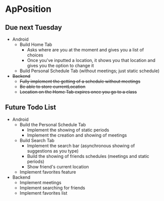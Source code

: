 # ApPosition

## Due next Tuesday
- Android
  - Build Home Tab
    - Asks where are you at the moment and gives you a list of choices
    - Once you've inputted a location, it shows you that location and gives you the option to change it
  - Build Personal Schedule Tab (without meetings; just static schedule)
- ~~Backend~~
  - ~~Fully implement the getting of a schedule without meetings~~
  - ~~Be able to store currentLocation~~
  - ~~Location on the Home Tab expires once you go to a class~~

## Future Todo List

- Android
  - Build the Personal Schedule Tab
    - Implement the showing of static periods
    - Implement the creation and showing of meetings
  - Build Search Tab
    - Implement the search bar (asynchronous showing of suggestions as you type)
    - Build the showing of friends schedules (meetings and static periods)
    - Show friend's current location
  - Implement favorites feature
- Backend
  - Implement meetings
  - Implement searching for friends
  - Implement favorites list